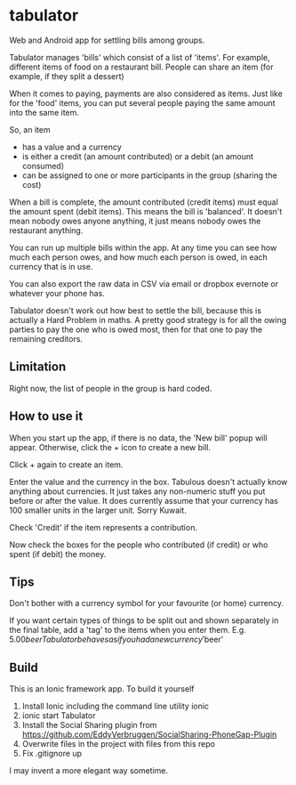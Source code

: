 tabulator
=========

Web and Android app for settling bills among groups.

Tabulator manages 'bills' which consist of a list of 'items'. For example, different items of food on a restaurant bill.
People can share an item (for example, if they split a dessert)

When it comes to paying, payments are also considered as items. Just like for the 'food' items, you can put several people paying the 
same amount into the same item.

So, an item
- has a value and a currency
- is either a credit (an amount contributed) or a debit (an amount consumed)
- can be assigned to one or more participants in the group (sharing the cost)

When a bill is complete, the amount contributed (credit items) must equal the amount spent (debit items).
This means the bill is 'balanced'. It doesn't mean nobody owes anyone anything, it just means nobody owes the restaurant anything.

You can run up multiple bills within the app. At any time you can see how much each person owes, and how much each person is owed,
in each currency that is in use.

You can also export the raw data in CSV via email or dropbox evernote or whatever your phone has.

Tabulator doesn't work out how best to settle the bill, because this is actually a Hard Problem in maths.
A pretty good strategy is for all the owing parties to pay the one who is owed most, then for that one to pay the remaining creditors.

Limitation
----------

Right now, the list of people in the group is hard coded. 


How to use it
-------------

When you start up the app, if there is no data, the 'New bill' popup will appear. Otherwise, click the + icon to create a new bill.

Click + again to create an item.

Enter the value and the currency in the box. Tabulous doesn't actually know anything about currencies. It just takes any non-numeric stuff 
you put before or after the value. It does currently assume that your currency has 100 smaller units in the larger unit. Sorry Kuwait.

Check 'Credit' if the item represents a contribution.

Now check the boxes for the people who contributed (if credit) or who spent (if debit) the money.

Tips
----
Don't bother with a currency symbol for your favourite (or home) currency.

If you want certain types of things to be split out and shown separately in the final table,
add a 'tag' to the items when you enter them.
E.g. $5.00 beer
Tabulator behaves as if you had a new currency '$beer'


Build
-----

This is an Ionic framework app. To build it yourself

1. Install Ionic including the command line utility ionic
2. ionic start Tabulator
3. Install the Social Sharing plugin from https://github.com/EddyVerbruggen/SocialSharing-PhoneGap-Plugin
3. Overwrite files in the project with files from this repo
4. Fix .gitignore up

I may invent a more elegant way sometime.

